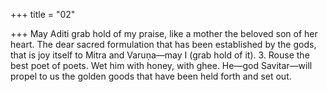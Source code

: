+++
title = "02"

+++
May Aditi grab hold of my praise, like a mother the beloved son of  her heart.
The dear sacred formulation that has been established by the gods, that  is joy itself to Mitra and Varuṇa—may I (grab hold of it). 3. Rouse the best poet of poets. Wet him with honey, with ghee.
He—god Savitar—will propel to us the golden goods that have been  held forth and set out.